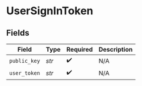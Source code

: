 # UserSignInToken


## Fields

| Field              | Type               | Required           | Description        |
| ------------------ | ------------------ | ------------------ | ------------------ |
| `public_key`       | *str*              | :heavy_check_mark: | N/A                |
| `user_token`       | *str*              | :heavy_check_mark: | N/A                |